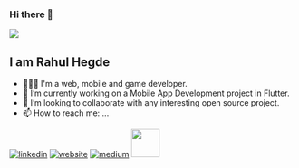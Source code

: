 ### Hi there 👋
![](https://thumbs.gfycat.com/FatherlyVastAlbertosaurus-size_restricted.gif)

<!--
**rahulhegde99/rahulhegde99** is a ✨ _special_ ✨ repository because its `README.md` (this file) appears on your GitHub profile.

Here are some ideas to get you started:-->

## I am Rahul Hegde

- 🙎🏾‍♂️ I'm a web, mobile and game developer.
- 🔭  I’m currently working on a Mobile App Development project in Flutter.
- 👯 I’m looking to collaborate with any interesting open source project. 
- 📫 How to reach me: ...


[2]: https://www.linkedin.com/in/rahul-hegde-0955391a5/
[3]: https://rahulhegde.ml/
[5]: https://medium.com/@rahulhegde97

 [![linkedin](https://img.icons8.com/color/48/000000/linkedin.png)][2]
 [![website](https://img.icons8.com/fluent/48/000000/domain.png)][3]
 [![medium](https://img.icons8.com/color/48/000000/medium-monogram.png)][5]
 <a href="https://auth.geeksforgeeks.org/user/rahulhegde97/articles/"><img src="https://pbs.twimg.com/profile_images/1138375574726955008/1fNUyEdv_400x400.png" width="50"></a>
